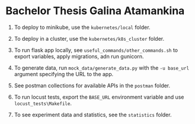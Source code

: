 # Bachelor Thesis Galina Atamankina

1. To deploy to minikube, use the `kubernetes/local` folder.

2. To deploy in a cluster, use the `kubernetes/k8s_cluster` folder.

3. To run flask app locally, see `useful_commands/other_commands.sh` to export variables, apply migrations, adn run gunicorn.

4. To generate data, run `mock_data/generate_data.py` with the `-u base_url` argument specifying the URL to the app.

5. See postman collections for available APIs in the `postman` folder.

6. To run locust tests, export the `BASE_URL` environment variable and use `locust_tests\Makefile`.

7. To see experiment data and statistics, see the `statistics` folder.

